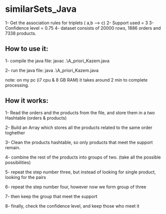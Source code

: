 # similarSets_Java

1- Get the association rules for triplets ( a,b --> c)
2- Support used = 3 
3- Confidence level = 0.75
4- dataset consists of 20000 rows, 1886 orders and 7338 products.


## How to use it:

1- compile the java file:
  javac .\A_priori_Kazem.java

2- run the java file:
   java .\A_priori_Kazem.java

note: on my pc (i7 cpu & 8 GB RAM) it takes around 2 min to complete processing. 
   
## How it works:

1- Read the orders and the products from the file, and store them in a two Hashtable (orders & products)

2- Build an Array which stores all the products related to the same order toghether

3- Clean the products hashtable, so only products that meet the support remain.

4- combine the rest of the products into groups of two. (take all the possible possibilities)

5- repeat the step number three, but instead of looking for single product, looking for the pairs

6- repeat the step number four, however now we form group of three

7- then keep the group that meet the support

8- finally, check the confidence level, and keep those who meet it

